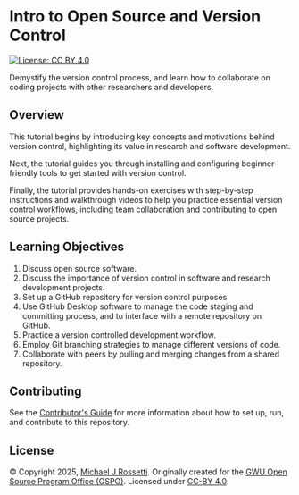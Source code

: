 # Intro to Open Source and Version Control

[![License: CC BY 4.0](https://img.shields.io/badge/License-CC_BY_4.0-lightgrey.svg)](https://creativecommons.org/licenses/by/4.0/)

Demystify the version control process, and learn how to collaborate on coding projects with other researchers and developers.

## Overview

This tutorial begins by introducing key concepts and motivations behind version control, highlighting its value in research and software development.

Next, the tutorial guides you through installing and configuring beginner-friendly tools to get started with version control.

Finally, the tutorial provides hands-on exercises with step-by-step instructions and walkthrough videos to help you practice essential version control workflows, including team collaboration and contributing to open source projects.

## Learning Objectives

1. Discuss open source software.
2. Discuss the importance of version control in software and research development projects.
3. Set up a GitHub repository for version control purposes.
4. Use GitHub Desktop software to manage the code staging and committing process, and to interface with a remote repository on GitHub.
5. Practice a version controlled development workflow.
5. Employ Git branching strategies to manage different versions of code.
6. Collaborate with peers by pulling and merging changes from a shared repository.


## Contributing

See the [Contributor's Guide](docs/README.md) for more information about how to set up, run, and contribute to this repository.

## License

<p>&copy; Copyright 2025, <a href="https://michael-rossetti.org/">Michael J Rossetti</a>.
  Originally created for the <a href="https://ospo.gwu.edu/">GWU Open Source Program Office (OSPO)</a>.
  Licensed under <a href="http://creativecommons.org/licenses/by/4.0/">CC-BY 4.0</a>.
</p>
